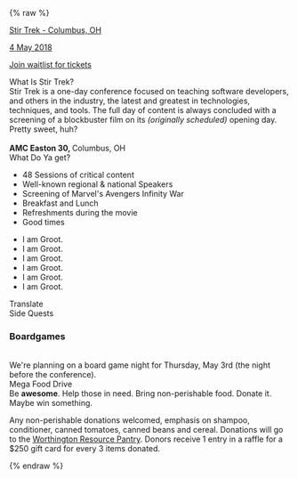 {% raw %}
<div class="row" id="stirTrekHeroContainer">
    <!-- <a href="https://www.eventbrite.com/e/stir-trek-2017-edition-tickets-30911428916" target="_blank" rel="noopener noreferrer">
        <div id="dateAndCostContainer" class="comic-panel-body comic-panel-subdued">
            <p class="date">May 4th, 2018</p>
            <p class="registerNow">Register Here</p>
            <p class="cost">Only $99 bucks</p>
        </div>
    </a> -->
    <a href="https://www.eventbrite.com/e/stir-trek-2018-edition-tickets-42302374541" target="_blank" rel="noopener noreferrer">
        <div id="dateAndCostContainer" class="comic-panel-body comic-panel-subdued">
            <p class="date">Stir Trek - Columbus, OH</p>
            <p class="date">4 May 2018</p>
            <p class="registerNow">Join waitlist for tickets</p>
        </div>
    </a>
</div>

<div class="row">
    <div class="col-md-6">
        <div class="row">
            <div class="col-md-10 col-md-offset-1">
                <div class="comic-panel-header offset comic-panel-highlighted">
                    What Is Stir Trek?
                </div>
                <div class="comic-panel-body with-header">
                    Stir Trek is a one-day conference focused on teaching software developers, and others in the industry, the latest and greatest
                    in technologies, techniques, and tools. The full day of content is always concluded
                    with a screening of a blockbuster film on its
                    <i>(originally scheduled)</i> opening day. Pretty sweet, huh?
                    <br>
                    <br>
                    <strong>
                        <span class="goldCalloutText">AMC Easton 30,</span>
                    </strong>
                    <span> Columbus, OH</span>
                </div>
            </div>
        </div>
    </div>
    <div class="col-md-6">
        <div class="row">
            <div class="col-md-10 col-md-offset-1">
                <div class="comic-panel-header offset" id="whatigetheader">What Do Ya get?</div>
                <div class="comic-panel-body with-header" id="whatiget">
                    <ul>
                        <li>48 Sessions of critical content</li>
                        <li>Well-known regional &amp; national Speakers</li>
                        <li>Screening of Marvel's Avengers Infinity War</li>
                        <li>Breakfast and Lunch</li>
                        <li>Refreshments during the movie</li>
                        <li>Good times</li>
                    </ul>
                    <div class="comic-panel-inset"></div>
                </div>
                <div class="comic-panel-body with-header hidden" id="whatigetGroot">
                    <ul>
                        <li>I am Groot.</li>
                        <li>I am Groot.</li>
                        <li>I am Groot.</li>
                        <li>I am Groot.</li>
                        <li>I am Groot.</li>
                        <li>I am Groot.</li>
                    </ul>
                    <div class="comic-panel-inset"></div>
                </div>
                <div class="comic-panel-footer offset">
                    <a id="translate">Translate</a>
                </div>
            </div>
        </div>
        <script>
            document.getElementById('translate').addEventListener('click', () => {
                document.getElementById('whatiget').classList.toggle('hidden');
                document.getElementById('whatigetGroot').classList.toggle('hidden');
            });
        </script>
    </div>
</div>

<div class="row">
    <div class="col-md-6">
        <div class="row">
            <div class="col-md-10 col-md-offset-1">
                <div class="comic-panel-header offset">
                    Side Quests
                </div>
                <div class="comic-panel-body with-header">
                    <h3>Boardgames</h3>
                    <br> We're planning on a board game night for Thursday, May 3rd (the night before the
                    conference).
                </div>
            </div>
        </div>
    </div>
    <div class="col-md-6">
        <div class="row">
            <div class="col-md-10 col-md-offset-1">
                <div class="comic-panel-header offset comic-panel-highlighted">Mega Food Drive</div>
                <div class="comic-panel-body with-header">
                    Be
                    <strong>awesome</strong>. Help those in need. Bring non-perishable food. Donate it. Maybe
                    win something.
                    <p class="small">
                        Any non-perishable donations welcomed, emphasis on shampoo, conditioner, canned tomatoes, canned beans and cereal. Donations
                        will go to the
                        <a href="http://www.worthingtonresourcepantry.org/">Worthington Resource Pantry</a>. Donors receive 1 entry in a raffle for a $250
                        gift card for every 3 items donated.
                    </p>
                </div>
            </div>
        </div>
    </div>
</div>


{% endraw %}

